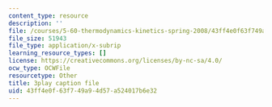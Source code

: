 ```yaml
---
content_type: resource
description: ''
file: /courses/5-60-thermodynamics-kinetics-spring-2008/43ff4e0f63f749a94d57a524017b6e32_QrzHB9_kHPE.srt
file_size: 51943
file_type: application/x-subrip
learning_resource_types: []
license: https://creativecommons.org/licenses/by-nc-sa/4.0/
ocw_type: OCWFile
resourcetype: Other
title: 3play caption file
uid: 43ff4e0f-63f7-49a9-4d57-a524017b6e32
---
```

